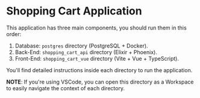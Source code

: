# Shopping Cart Application

This application has three main components, you should run them in this order:

1. Database: `postgres` directory (PostgreSQL + Docker).
2. Back-End: `shopping_cart_api` directory (Elixir + Phoenix).
3. Front-End: `shopping_cart_vue` directory (Vite + Vue + TypeScript).

You'll find detailed instructions inside each directory to run the application.

**NOTE**: If you're using VSCode, you can open this directory as a Workspace to easily navigate the context of each
directory.
